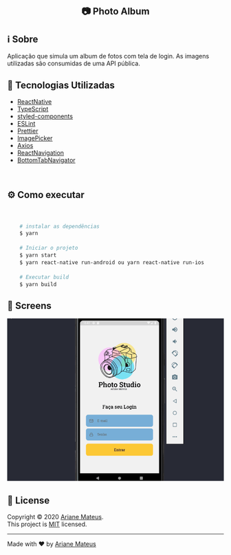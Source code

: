 <h2 align="center">  📷 Photo Album</h2>

## :information_source: Sobre

Aplicação que simula um album de fotos com tela de login. As imagens utilizadas são consumidas de uma API pública. 


## :rocket: Tecnologias Utilizadas 

- [ReactNative](https://github.com/facebook/react-native)
- [TypeScript](https://github.com/microsoft/TypeScript)
- [styled-components](https://github.com/styled-components/styled-components)
- [ESLint](https://github.com/eslint/eslint)
- [Prettier](https://github.com/prettier/prettier)
- [ImagePicker](https://github.com/react-native-community/react-native-image-picker)
- [Axios](https://github.com/axios/axios)
- [ReactNavigation](https://reactnavigation.org/docs/getting-started)
- [BottomTabNavigator](https://reactnavigation.org/docs/bottom-tab-navigator/)
<br/>

## :gear: Como executar


```bash


    # instalar as dependências
    $ yarn
    
    # Iniciar o projeto
    $ yarn start
    $ yarn react-native run-android ou yarn react-native run-ios
          
    # Executar build
    $ yarn build
```
## 📸 Screens
![](https://github.com/ariane92/photo-album/blob/master/src/assets/photoalbum.gif)


## 📝 License

Copyright © 2020 [Ariane Mateus](https://github.com/ariane92).<br />
This project is [MIT](https://github.com/ariane92/photo-album/LICENSE.txt) licensed.

---

Made with :heart: by [Ariane Mateus](https://www.linkedin.com/in/ariane-mateus/)

